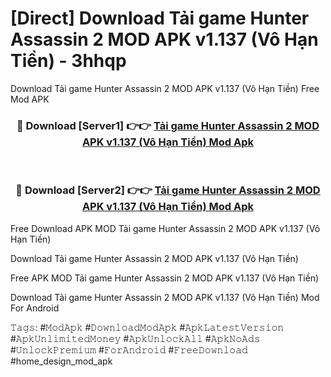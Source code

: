 # [Direct] Download Tải game Hunter Assassin 2 MOD APK v1.137 (Vô Hạn Tiền) - 3hhqp
Download Tải game Hunter Assassin 2 MOD APK v1.137 (Vô Hạn Tiền) Free Mod APK

<div align="center">
<h3>🔴 Download [Server1] 👉👉 <a href="https://apk-comot.site?title=Tải_game_Hunter_Assassin_2_MOD_APK_v1.137_(Vô_Hạn_Tiền)">Tải game Hunter Assassin 2 MOD APK v1.137 (Vô Hạn Tiền) Mod Apk</a></h3><br>

<h3>🔴 Download [Server2] 👉👉 <a href="https://apk-comot.site?title=Tải_game_Hunter_Assassin_2_MOD_APK_v1.137_(Vô_Hạn_Tiền)">Tải game Hunter Assassin 2 MOD APK v1.137 (Vô Hạn Tiền) Mod Apk</a></h3>
</div>


Free Download APK MOD Tải game Hunter Assassin 2 MOD APK v1.137 (Vô Hạn Tiền)

Download Tải game Hunter Assassin 2 MOD APK v1.137 (Vô Hạn Tiền) 

Free APK MOD Tải game Hunter Assassin 2 MOD APK v1.137 (Vô Hạn Tiền) 

Download Tải game Hunter Assassin 2 MOD APK v1.137 (Vô Hạn Tiền) Mod For Android

𝚃𝚊𝚐𝚜: #𝙼𝚘𝚍𝙰𝚙𝚔 #𝙳𝚘𝚠𝚗𝚕𝚘𝚊𝚍𝙼𝚘𝚍𝙰𝚙𝚔 #𝙰𝚙𝚔𝙻𝚊𝚝𝚎𝚜𝚝𝚅𝚎𝚛𝚜𝚒𝚘𝚗 #𝙰𝚙𝚔𝚄𝚗𝚕𝚒𝚖𝚒𝚝𝚎𝚍𝙼𝚘𝚗𝚎𝚢 #𝙰𝚙𝚔𝚄𝚗𝚕𝚘𝚌𝚔𝙰𝚕𝚕 #𝙰𝚙𝚔𝙽𝚘𝙰𝚍𝚜 #𝚄𝚗𝚕𝚘𝚌𝚔𝙿𝚛𝚎𝚖𝚒𝚞𝚖 #𝙵𝚘𝚛𝙰𝚗𝚍𝚛𝚘𝚒𝚍 #𝙵𝚛𝚎𝚎𝙳𝚘𝚠𝚗𝚕𝚘𝚊𝚍 #home_design_mod_apk